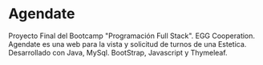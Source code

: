 # Agendate
Proyecto Final del Bootcamp "Programación Full Stack". EGG Cooperation.  
Agendate es una web para la vista y solicitud de turnos de una Estetica.  
Desarrollado con Java, MySql. BootStrap, Javascript y Thymeleaf.

